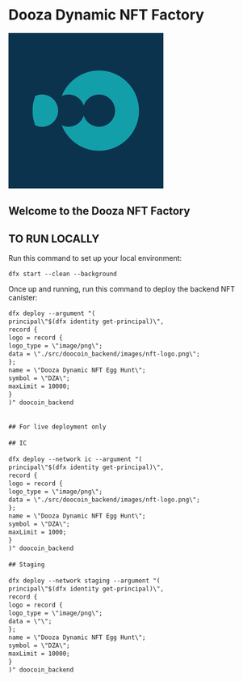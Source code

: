 # Dooza Dynamic NFT Factory

<img src="./src/doocoin_backend/images/nft-logo.png" />

## Welcome to the Dooza NFT Factory

## TO RUN LOCALLY

Run this command to set up your local environment:

```
dfx start --clean --background
```

Once up and running, run this command to deploy the backend NFT canister:

```
dfx deploy --argument "(
principal\"$(dfx identity get-principal)\",
record {
logo = record {
logo_type = \"image/png\";
data = \"./src/doocoin_backend/images/nft-logo.png\";
};
name = \"Dooza Dynamic NFT Egg Hunt\";
symbol = \"DZA\";
maxLimit = 10000;
}
)" doocoin_backend


## For live deployment only

## IC

dfx deploy --network ic --argument "(
principal\"$(dfx identity get-principal)\",
record {
logo = record {
logo_type = \"image/png\";
data = \"./src/doocoin_backend/images/nft-logo.png\";
};
name = \"Dooza Dynamic NFT Egg Hunt\";
symbol = \"DZA\";
maxLimit = 1000;
}
)" doocoin_backend

## Staging

dfx deploy --network staging --argument "(
principal\"$(dfx identity get-principal)\",
record {
logo = record {
logo_type = \"image/png\";
data = \"\";
};
name = \"Dooza Dynamic NFT Egg Hunt\";
symbol = \"DZA\";
maxLimit = 10000;
}
)" doocoin_backend



```
